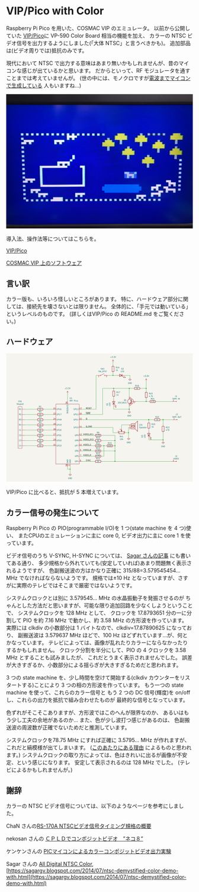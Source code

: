 # VIP/Pico with Color

Raspberry Pi Pico を用いた、COSMAC VIP のエミュレータ。
以前から公開していた [VIP/Pico](https://github.com/AutomaticComputer/VIPonPico)に
VP-590 Color Board 相当の機能を加え、
カラーの NTSC ビデオ信号を出力するようにしました(「大体 NTSC」と言うべきかも)。
追加部品は(ビデオ周りでは)抵抗のみです。

現代において NTSC で出力する意味はあまり無いかもしれませんが、昔のマイコンな感じが出ているかと思います。
だからといって、RF モジュレータを通すことまでは考えていませんが。
(世の中には、モノクロですが[電波までマイコンで生成している](https://hackaday.com/2015/02/26/attiny85-does-over-the-air-ntsc/)
人もいますね…)

![RoundUp](doc/roundup_color.jpg)

導入法、操作法等についてはこちらを。

[VIP/Pico](https://github.com/AutomaticComputer/VIPonPico)

[COSMAC VIP 上のソフトウェア](doc/software.md)


## 言い訳

カラー版も、いろいろ怪しいところがあります。
特に、ハードウェア部分に関しては、接続先を壊さないとは限りません。
全体的に、「手元では動いている」というレベルのものです。
(詳しくはVIP/Pico の README.md をご覧ください。)


## ハードウェア

![回路図](doc/vip_pico_color_schematic.png)

VIP/Pico に比べると、抵抗が 5 本増えています。


## カラー信号の発生について

Raspberry Pi Pico の PIO(programmable I/O)を 1 つ(state machine を 4 つ)使い、
またCPUのエミュレーションに主に core 0, ビデオ出力に主に core 1 を使っています。

ビデオ信号のうち V-SYNC, H-SYNC については、
[Sagar さんの記事](https://sagargv.blogspot.com/2014/07/ntsc-demystified-color-demo-with.html)
にも書いてある通り、
多少規格から外れていても(安定していれば)あまり問題無く表示されるようですが、
色副搬送波の方はかなり正確に 315/88=3.579545454... MHz
でなければならないようです。
規格では±10 Hz となっていますが、さすがに実際のテレビではそこまで厳密ではないようです。

システムクロックとは別に 3.579545... MHz の水晶振動子を発振させるのが
ちゃんとした方法だと思いますが、可能な限り追加回路を少なくしようということで、
システムクロックを 128 MHz として、
クロックを 17.8793651 分の一に分割して PIO を約 7.16 MHz で動かし、約 3.58 MHz の方形波を作っています。
実際には clkdiv の小数部分は 1 バイトなので、clkdiv=17.87890625 になっており、
副搬送波は 3.579637 MHz ほどで、100 Hz ほどずれています…が、何とかなっています。
テレビによっては、画像が乱れたりカラーにならなかったりするかもしれません。
クロック分割を半分にして、PIO の 4 クロックを 3.58 MHz とすることも試みましたが、
これだとうまく表示されませんでした。
誤差が大きすぎるか、小数部分による揺らぎが大きすぎるためだと思われます。

3 つの state machine を、少し時間を空けて開始する(clkdiv カウンターをリスタートする)ことにより
3 つの相の方形波を作っています。
もう一つの state machine を使って、これらのカラー信号と
もう 2 つの DC 信号(輝度)を on/off し、これらの出力を抵抗で組み合わせたものが
最終的な信号となっています。

色ずれがそこそこありますが、方形波ではこのへんが限界なのか、
あるいはもう少し工夫の余地があるのか…
また、色が少し波打つ感じがあるのは、
色副搬送波の周波数が正確でないためだと推測しています。

システムクロックを78.75 MHz にすれば正確に 3.5795... MHz が作れますが、これだと縞模様が出てしまいます。
([このあたりにある理由](https://sagargv.blogspot.com/2011/04/ntsc-demystified-nuances-and-numbers.html)
によるものと思われます。)
システムクロックの取り方によっては、色はきれいに出るが画像が不安定、という感じになります。
安定して表示されるのは 128 MHz でした。
(テレビによるかもしれませんが。)


## 謝辞

カラーの NTSC ビデオ信号については、以下のようなページを参考にしました。

ChaN さんの[RS-170A NTSCビデオ信号タイミング規格の概要](http://elm-chan.org/docs/rs170a/spec_j.html)

nekosan さんの [ＣＰＬＤでコンポジットビデオ　”ネコ８”](http://picavr.uunyan.com/vhdl_composite.html)

ケンケンさんの [PICマイコンによるカラーコンポジットビデオ出力実験](http://www.ze.em-net.ne.jp/~kenken/composite/index.html)

Sagar さんの [All Digital NTSC Color](https://www.sagargv.com/proj/ntsc/), 
[https://sagargv.blogspot.com/2014/07/ntsc-demystified-color-demo-with.html](https://sagargv.blogspot.com/2014/07/ntsc-demystified-color-demo-with.html)
